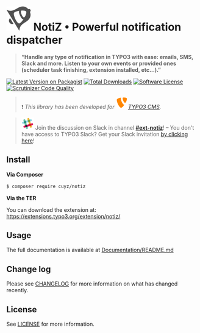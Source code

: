 # ![NotiZ](ext_icon.svg) NotiZ • Powerful notification dispatcher

> **“Handle any type of notification in TYPO3 with ease: emails, SMS, Slack and more. Listen to your own events or provided ones (scheduler task finishing, extension installed, etc…).”**

[![Latest Version on Packagist][ico-version]][link-packagist]
[![Total Downloads][ico-downloads]][link-downloads]
[![Software License][ico-license]](LICENSE.md)
[![Scrutinizer Code Quality][ico-scrutinizer]][link-scrutinizer]

> :heavy_exclamation_mark: *This library has been developed for ![TYPO3](Documentation/Images/TYPO3.svg)[TYPO3 CMS](https://typo3.org).*

> ![Slack](Documentation/Images/Slack.svg) Join the discussion on Slack in channel [**#ext-notiz**](https://typo3.slack.com/messages/ext-notiz)! – You don't have access to TYPO3 Slack? Get your Slack invitation [by clicking here](https://forger.typo3.org/slack)!

## Install

**Via Composer**

``` bash
$ composer require cuyz/notiz
```

**Via the TER**

You can download the extension at: https://extensions.typo3.org/extension/notiz/

## Usage

The full documentation is available at [Documentation/README.md](Documentation/README.md)

## Change log

Please see [CHANGELOG](CHANGELOG.md) for more information on what has changed recently.

## License

See [LICENSE](LICENSE.MD) for more information.

[ico-version]: https://img.shields.io/packagist/v/cuyz/notiz.svg
[ico-downloads]: https://img.shields.io/packagist/dt/cuyz/notiz.svg
[ico-license]: https://img.shields.io/badge/license-GPL3-brightgreen.svg
[ico-scrutinizer]: https://scrutinizer-ci.com/g/CuyZ/NotiZ/badges/quality-score.png?b=master

[link-packagist]: https://packagist.org/packages/cuyz/notiz
[link-downloads]: https://packagist.org/packages/cuyz/notiz
[link-scrutinizer]: https://scrutinizer-ci.com/g/CuyZ/NotiZ/?branch=master

